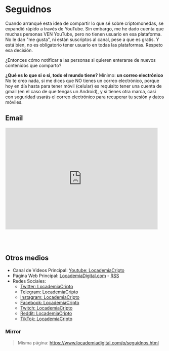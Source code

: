 # Seguidnos

Cuando arranqué esta idea de compartir lo que sé sobre criptomonedas, se expandió rápido a través de YouTube. Sin embargo, me he dado cuenta que muchas personas VEN YouTube, pero no tienen usuario en esa plataforma. No le dan "me gusta", ni están suscriptos al canal, pese a que es gratis. Y está bien, no es obligatorio tener usuario en todas las plataformas. Respeto esa decisión.

¿Entonces cómo notificar a las personas si quieren enterarse de nuevos contenidos que comparto?

**¿Qué es lo que si o si, todo el mundo tiene?** Mínimo: **un correo electrónico**
No te creo nada, si me dices que NO tienes un correo electrónico, porque hoy en día hasta para tener móvil (celular) es requisito tener una cuenta de gmail (en el caso de que tengas un Android), y si tienes otra marca, casi con seguridad usarás el correo electrónico para recuperar tu sesión y datos móviles.

## Email

<iframe src="https://cripto.substack.com/embed" width="480" height="320" style="border:1px solid #EEE; background:white;" frameborder="0" scrolling="no"></iframe>

<br /><br />    

## Otros medios

- Canal de Videos Principal: [Youtube: LocademiaCripto](https://www.youtube.com/c/LocademiaCripto?sub_confirmation=1)
- Página Web Principal: [LocademiaDigital.com](https://www.locademiadigital.com) - [RSS](http://feeds.feedburner.com/LocademiaDigital)
- Redes Sociales:
  - [Twitter: LocademiaCripto](https://twitter.com/LocademiaCripto)
  - [Telegram: LocademiaCripto](https://t.me/LocademiaCripto)
  - [Instagram: LocademiaCripto](https://instagram.com/LocademiaCripto)
  - [Facebook: LocademiaCripto](https://facebook.com/LocademiaCripto)
  - [Twitch: LocademiaCripto](https://twitch.com/LocademiaCripto)
  - [Reddit: LocademiaCripto](https://reddit.com/r/LocademiaCripto)
  - [TikTok: LocademiaCripto](https://tiktok.com/LocademiaCripto)

### Mirror

>Misma página: https://www.locademiadigital.com/p/seguidnos.html